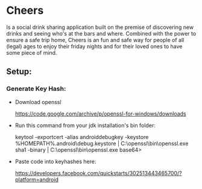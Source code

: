 # Cheers
Is a social drink sharing application built on the premise of discovering new drinks and seeing who's at the bars and where. Combined with the power to ensure a safe trip home, Cheers is an fun and safe way for people of all (legal) ages to enjoy their friday nights and for their loved ones to have some piece of mind.

## Setup:

### Generate Key Hash:
* Download openssl
    
    https://code.google.com/archive/p/openssl-for-windows/downloads
    
* Run this command from your jdk installation's bin folder: 

    keytool -exportcert -alias androiddebugkey -keystore %HOMEPATH%\.android\debug.keystore | C:\openssl\bin\openssl.exe sha1 -binary | C:\openssl\bin\openssl.exe base64>
    
* Paste code into keyhashes here:

    https://developers.facebook.com/quickstarts/302513443465700/?platform=android

